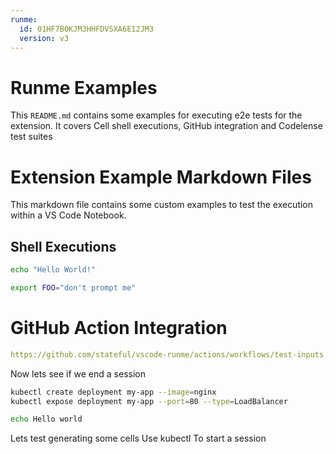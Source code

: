 ```yaml
---
runme:
  id: 01HF7B0KJM3HHFDVSXA6E12JM3
  version: v3
---
```


# Runme Examples

This `README.md` contains some examples for executing e2e tests for the extension.
It covers Cell shell executions, GitHub integration and Codelense test suites

# Extension Example Markdown Files

This markdown file contains some custom examples to test the execution within a VS Code Notebook.

## Shell Executions

```sh {"background":"false","id":"01HF7B0KJM3HHFDVSX9YFTZ8PE","interactive":"false","name":"HelloWorld"}
echo "Hello World!"
```

```sh {"id":"01HF7B0KJM3HHFDVSXA100Y04X","promptEnv":"false"}
export FOO="don't prompt me"
```

# GitHub Action Integration

```yaml {"id":"01HF7B0KJM3HHFDVSXA44VPZSC"}
https://github.com/stateful/vscode-runme/actions/workflows/test-inputs.yml
```

Now lets see if we end a session    

```bash {"id":"01J6CQW6FNVQ9AGKSC77DVZ7X7"}
kubectl create deployment my-app --image=nginx
kubectl expose deployment my-app --port=80 --type=LoadBalancer
```

```sh {"id":"01J6AS7T4QYMZ1NTW0KH76MG4V"}
echo Hello world
```

Lets test generating some cells
Use kubectl
To start a session
